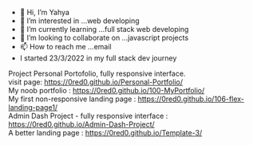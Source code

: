 - 👋 Hi, I’m Yahya
- 👀 I’m interested in ...web developing
- 🌱 I’m currently learning ...full stack web developing
- 💞️ I’m looking to collaborate on ...javascript projects
- 📫 How to reach me ...email
-    I started 23/3/2022 in my full stack dev journey

Project Personal Portofolio,
fully responsive interface. <br>
visit page: 
https://0red0.github.io/Personal-Portfolio/ <br>
My noob portfolio : https://0red0.github.io/100-MyPortfolio/ <br>
My first non-responsive landing page : https://0red0.github.io/106-flex-landing-page1/ <br>
Admin Dash Project - fully responsive interface : https://0red0.github.io/Admin-Dash-Project/ <br>
A better landing page : https://0red0.github.io/Template-3/ <br>
<!---
0red0/0red0 is a ✨ special ✨ repository because its `README.md` (this file) appears on your GitHub profile.
You can click the Preview link to take a look at your changes.
--->
